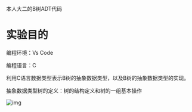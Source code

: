 本人大二的B树ADT代码

# 实验目的

编程环境：Vs Code

编程语言：C

利用C语言数据类型表示B树的抽象数据类型，以及B树的抽象数据类型的实现。

抽象数据类型树的定义：树的结构定义和树的一组基本操作

![img](https://myblogimgbed.oss-cn-shenzhen.aliyuncs.com/img/202204272346754.gif)